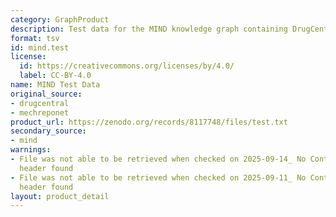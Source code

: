 ```yaml
---
category: GraphProduct
description: Test data for the MIND knowledge graph containing DrugCentral indications
format: tsv
id: mind.test
license:
  id: https://creativecommons.org/licenses/by/4.0/
  label: CC-BY-4.0
name: MIND Test Data
original_source:
- drugcentral
- mechreponet
product_url: https://zenodo.org/records/8117748/files/test.txt
secondary_source:
- mind
warnings:
- File was not able to be retrieved when checked on 2025-09-14_ No Content-Length
  header found
- File was not able to be retrieved when checked on 2025-09-11_ No Content-Length
  header found
layout: product_detail
---
```


